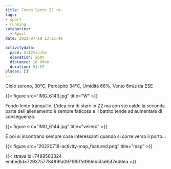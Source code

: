 ```yaml
---
title: Fondo lento Z2 +o-
tags:
- sport
- running
categories:
  - Sport
date: 2022-07-18 13:22:48

activitydata:
  pace: 5:12min/km
  elevation: 26mt
  distance: 10.00km
  duration: 51:57
places: []
---
```


Cielo sereno, 30°C, Percepito 34°C, Umidità 68%, Vento 6m/s da ESE

{{< figure src="IMG_6143.jpg" title="W" >}}

<!--more-->

Fondo lento tranquillo. L'idea era di stare in Z2 ma con sto caldo la seconda parte dell'allenamento è sempre faticosa e il battito tende ad aumentare di conseguenza.


{{< figure src="IMG_6144.jpg" title="veliero" >}}

E poi si incontrano sempre cose interessanti quando si corre verso il porto...

{{< figure src="20220718-activity-map_featured.png" title="map" >}}


{{< strava id=7488563324 embedId=729375778489fa0971951fdf80eb50a95f7e46ea >}}
